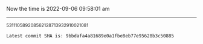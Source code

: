 Now the time is 2022-09-06 09:58:01 am

---

<small>531110589208562128713932910021081</small>

```txt
Latest commit SHA is: 9bbdafa4a81689e0a1fbe8eb77e95628b3c50885
```
